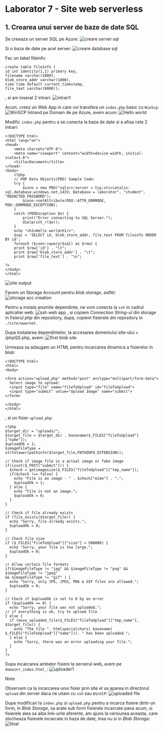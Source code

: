 # Laborator 7 - Site web serverless

## 1. Crearea unui server de baze de date SQL

Se creeaza un server SQL pe Azure:
![creare server sql](SQLServer.PNG)

Si o baza de date pe acel server:
![creare database sql](SQLDatabase.PNG)

Fac un tabel fileinfo:
```
create table fileinfo (
id int identity(1,1) primary key,
filename varchar(1000),
blob_store_addr varchar(1000),
time time default current_timestamp,
file_text varchar(8000));
```
, si am inserat 2 intrari:
![intrari1](table1.PNG)

Acum, creez un Web App in care voi transfera un `index.php` basic cu `WinScp`:
![WinSCP](WinSCP.PNG)
Intrand pe Domain de pe Azure, avem acum:
![Hello world](HelloWorld.PNG)

Modific `index.php` pentru a se conecta la baza de date si a afisa cele 2 intrari:
```
<!DOCTYPE html>
<html lang="en">
<head>
    <meta charset="UTF-8">
    <meta name="viewport" content="width=device-width, initial-scale=1.0">
    <title>Document</title>
</head>
<body>
    <?php
	// PHP Data Objects(PDO) Sample Code:
	try {
		$conn = new PDO("sqlsrv:server = tcp:stircatalin-sql.database.windows.net,1433; Database = laborator", "student", "REDACTED_PASSWORD");
		$conn->setAttribute(PDO::ATTR_ERRMODE, PDO::ERRMODE_EXCEPTION);
	}
	catch (PDOException $e) {
		print("Error connecting to SQL Server.");
		die(print_r($e));
	}
	echo "<h1>Hello world<h1/>";
    $sql = 'SELECT id, blob_store_addr, file_text FROM fileinfo ORDER BY id';
	foreach ($conn->query($sql) as $row) {
    print $row['id'] . "\t";
    print $row['blob_store_addr'] . "\t";
    print $row['file_text'] . "\n";

?>
</body>
</html>
```
![site output](db_connect.PNG)

Facem un Storage Account pentru _blob storage_, astfel:
![storage acc creation](storage-creation.PNG)

Pentru a instala anumite dependinte, ne vom conecta la `ssh` in cadrul aplicatiei web:
![ssh web app](azure-ssh.PNG)
, si copiem _Connection String-ul_ din storage in fisierul _php_ din repository, dupa, copiem fisierele din repository in `./site/wwwroot`.

Dupa instalarea dependintelor, la accesarea domeniului site-ului + /phpQS.php, avem:
![first blob site](dependencies-after.PNG)

Urmeaza sa adaugam un HTML pentru incarcarea dinamica a fisierelor in _blob_:
```
<!DOCTYPE html>
<html>
<body>
 
<form action="upload.php" method="post" enctype="multipart/form-data">
  Select image to upload:
  <input type="file" name="fileToUpload" id="fileToUpload">
  <input type="submit" value="Upload Image" name="submit">
</form>
 
</body>
</html>
```
, si un fisier `upload.php`:
```
<?php
$target_dir = "uploads/";
$target_file = $target_dir . basename($_FILES["fileToUpload"]["name"]);
$uploadOk = 1;
$imageFileType = strtolower(pathinfo($target_file,PATHINFO_EXTENSION));
 
// Check if image file is a actual image or fake image
if(isset($_POST["submit"])) {
  $check = getimagesize($_FILES["fileToUpload"]["tmp_name"]);
  if($check !== false) {
    echo "File is an image - " . $check["mime"] . ".";
    $uploadOk = 1;
  } else {
    echo "File is not an image.";
    $uploadOk = 0;
  }
}
 
// Check if file already exists
if (file_exists($target_file)) {
  echo "Sorry, file already exists.";
  $uploadOk = 0;
}
 
// Check file size
if ($_FILES["fileToUpload"]["size"] > 500000) {
  echo "Sorry, your file is too large.";
  $uploadOk = 0;
}
 
// Allow certain file formats
if($imageFileType != "jpg" && $imageFileType != "png" && $imageFileType != "jpeg"
&& $imageFileType != "gif" ) {
  echo "Sorry, only JPG, JPEG, PNG & GIF files are allowed.";
  $uploadOk = 0;
}
 
// Check if $uploadOk is set to 0 by an error
if ($uploadOk == 0) {
  echo "Sorry, your file was not uploaded.";
// if everything is ok, try to upload file
} else {
  if (move_uploaded_file($_FILES["fileToUpload"]["tmp_name"], $target_file)) {
    echo "The file ". htmlspecialchars( basename( $_FILES["fileToUpload"]["name"])). " has been uploaded.";
  } else {
    echo "Sorry, there was an error uploading your file.";
  }
}
?>
```
Dupa incarcarea ambelor fisiere la serverul web, avem pe `domain+_index.html_`:
![uploader1](uploader1.PNG)

> [!NOTE]
> Observam ca la incarcarea unui fisier prin site el va aparea in directorul `upload` din server daca ne uitam cu `ssh` sau `WinSCP`:
![uploaded file](uploaded.PNG)

Dupa modificari la `index.php` si `upload.php` pentru a incarca fisiere dintr-un form, in _Blob Storage_, sa arate sub form fisierele incarcate pana acum, si fisierele alea sa aiba link-urile aferente, am ajuns la versiunea aceasta, care stocheaza fisierele incarcate in baza de date, insa nu si in _Blob Storage_:
![final](site-final.PNG)